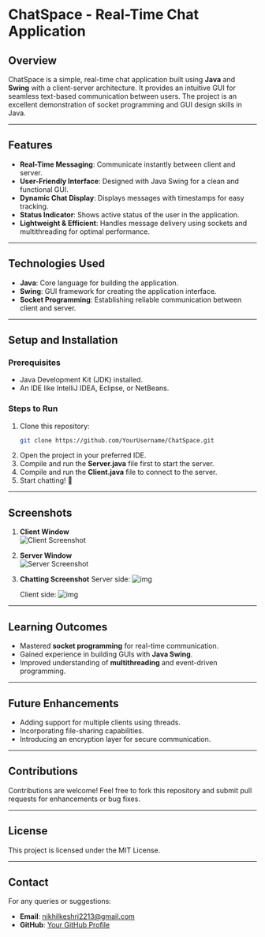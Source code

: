 
# **ChatSpace - Real-Time Chat Application**  

## **Overview**  
ChatSpace is a simple, real-time chat application built using **Java** and **Swing** with a client-server architecture. It provides an intuitive GUI for seamless text-based communication between users. The project is an excellent demonstration of socket programming and GUI design skills in Java.  

---

## **Features**  
- **Real-Time Messaging**: Communicate instantly between client and server.  
- **User-Friendly Interface**: Designed with Java Swing for a clean and functional GUI.  
- **Dynamic Chat Display**: Displays messages with timestamps for easy tracking.  
- **Status Indicator**: Shows active status of the user in the application.  
- **Lightweight & Efficient**: Handles message delivery using sockets and multithreading for optimal performance.  

---

## **Technologies Used**  
- **Java**: Core language for building the application.  
- **Swing**: GUI framework for creating the application interface.  
- **Socket Programming**: Establishing reliable communication between client and server.  

---

## **Setup and Installation**  
### **Prerequisites**  
- Java Development Kit (JDK) installed.  
- An IDE like IntelliJ IDEA, Eclipse, or NetBeans.  

### **Steps to Run**  
1. Clone this repository:  
   ```bash  
   git clone https://github.com/YourUsername/ChatSpace.git  
   ```  
2. Open the project in your preferred IDE.  
3. Compile and run the **Server.java** file first to start the server.  
4. Compile and run the **Client.java** file to connect to the server.  
5. Start chatting! 🎉  

---

## **Screenshots**  
1. **Client Window**  
   ![Client Screenshot](SS2.png)  

2. **Server Window**  
   ![Server Screenshot](SS1.png)

3. **Chatting Screenshot**
   Server side:
   ![img](ServerSS.png)

   Client side:
   ![img](ClientSS.png)

---

## **Learning Outcomes**  
- Mastered **socket programming** for real-time communication.  
- Gained experience in building GUIs with **Java Swing**.  
- Improved understanding of **multithreading** and event-driven programming.  

---

## **Future Enhancements**  
- Adding support for multiple clients using threads.  
- Incorporating file-sharing capabilities.  
- Introducing an encryption layer for secure communication.  

---

## **Contributions**  
Contributions are welcome! Feel free to fork this repository and submit pull requests for enhancements or bug fixes.  

---

## **License**  
This project is licensed under the MIT License.  

---

## **Contact**  
For any queries or suggestions:  
- **Email**: [nikhilkeshri2213@gmail.com](nikhilkeshri2213@gmail.com)  
- **GitHub**: [Your GitHub Profile](https://github.com/Nikhil-keshri2213)  
